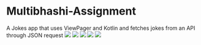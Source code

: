 # Multibhashi-Assignment
A Jokes app that uses ViewPager and Kotlin and fetches jokes from an API through JSON request
![](Images/Screenshot_20190222-151934.png)
![](Images/Screenshot_20190222-151937.png)
![](Images/Screenshot_20190222-151942.png)
![](Images/Screenshot_20190222-151948.png)
![](Images/Screenshot_20190222-151953.png)
